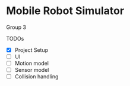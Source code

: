 # Mobile Robot Simulator
Group 3

TODOs

- [x] Project Setup
- [ ] UI
- [ ] Motion model
- [ ] Sensor model
- [ ] Collision handling
